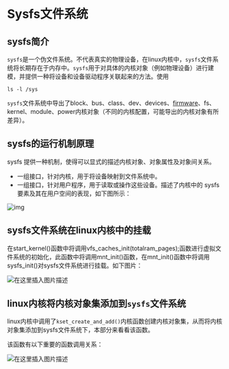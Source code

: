 # 								Sysfs文件系统

## sysfs简介

`sysfs`是一个伪文件系统。不代表真实的物理设备，在linux内核中，`sysfs`文件系统将长期存在于内存中。`sysfs`用于对具体的内核对象（例如物理设备）进行建模，并提供一种将设备和设备驱动程序关联起来的方法。使用

```
ls -l /sys
```

`sysfs`文件系统中导出了block、bus、class、dev、devices、[firmware](https://so.csdn.net/so/search?q=firmware&spm=1001.2101.3001.7020)、fs、kernel、module、power内核对象（不同的内核配置，可能导出的内核对象有所差异）。

## sysfs的运行机制原理

sysfs 提供一种机制，使得可以显式的描述内核对象、对象属性及对象间关系。

- 一组接口，针对内核，用于将设备映射到文件系统中。
- 一组接口，针对用户程序，用于读取或操作这些设备。描述了内核中的 sysfs 要素及其在用户空间的表现，如下图所示：

![img](https://img-blog.csdnimg.cn/20200801012027747.png?x-oss-process=image/watermark,type_ZmFuZ3poZW5naGVpdGk,shadow_10,text_aHR0cHM6Ly9ibG9nLmNzZG4ubmV0L3FxXzMzNDg3MDQ0,size_16,color_FFFFFF,t_70)

## sysfs文件系统在linux内核中的挂载

在start_kernel()函数中将调用vfs_caches_init(totalram_pages);函数进行虚拟文件系统的初始化，此函数中将调用mnt_init()函数，在mnt_init()函数中将调用sysfs_init()对sysfs文件系统进行挂载。如下图片：


![在这里插入图片描述](https://img-blog.csdnimg.cn/c829f647414a4c769594649b80790ef7.png?x-oss-process=image/watermark,type_d3F5LXplbmhlaQ,shadow_50,text_Q1NETiBAaXJpY3poYW8=,size_20,color_FFFFFF,t_70,g_se,x_16)

## linux内核将内核对象集添加到`sysfs`文件系统

linux内核中调用了`kset_create_and_add()`内核函数创建内核对象集，从而将内核对象集添加到sysfs文件系统下，本部分来看看该函数。

该函数有以下重要的函数调用关系：

![在这里插入图片描述](https://img-blog.csdnimg.cn/b3d89fd8a1424948920f601b1774db04.png?x-oss-process=image/watermark,type_d3F5LXplbmhlaQ,shadow_50,text_Q1NETiBAaXJpY3poYW8=,size_20,color_FFFFFF,t_70,g_se,x_16)

